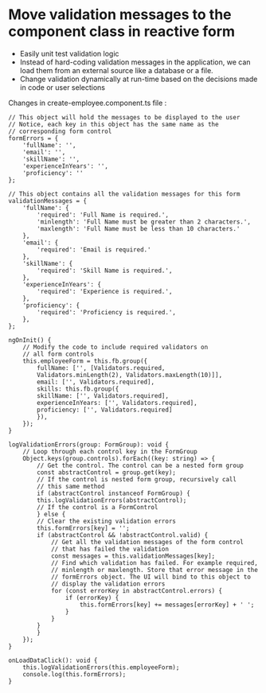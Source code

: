 # Move validation messages to the component class in reactive form

- Easily unit test validation logic
- Instead of hard-coding validation messages in the application, we can load them from an external source like a database or a file.
- Change validation dynamically at run-time based on the decisions made in code or user selections


Changes in create-employee.component.ts file :  

    // This object will hold the messages to be displayed to the user
    // Notice, each key in this object has the same name as the
    // corresponding form control
    formErrors = {
        'fullName': '',
        'email': '',
        'skillName': '',
        'experienceInYears': '',
        'proficiency': ''
    };

    // This object contains all the validation messages for this form
    validationMessages = {
        'fullName': {
            'required': 'Full Name is required.',
            'minlength': 'Full Name must be greater than 2 characters.',
            'maxlength': 'Full Name must be less than 10 characters.'
        },
        'email': {
            'required': 'Email is required.'
        },
        'skillName': {
            'required': 'Skill Name is required.',
        },
        'experienceInYears': {
            'required': 'Experience is required.',
        },
        'proficiency': {
            'required': 'Proficiency is required.',
        },
    };

    ngOnInit() {
        // Modify the code to include required validators on
        // all form controls
        this.employeeForm = this.fb.group({
            fullName: ['', [Validators.required,
            Validators.minLength(2), Validators.maxLength(10)]],
            email: ['', Validators.required],
            skills: this.fb.group({
            skillName: ['', Validators.required],
            experienceInYears: ['', Validators.required],
            proficiency: ['', Validators.required]
            }),
        });
    }

    logValidationErrors(group: FormGroup): void {
        // Loop through each control key in the FormGroup
        Object.keys(group.controls).forEach((key: string) => {
            // Get the control. The control can be a nested form group
            const abstractControl = group.get(key);
            // If the control is nested form group, recursively call
            // this same method
            if (abstractControl instanceof FormGroup) {
            this.logValidationErrors(abstractControl);
            // If the control is a FormControl
            } else {
            // Clear the existing validation errors
            this.formErrors[key] = '';
            if (abstractControl && !abstractControl.valid) {
                // Get all the validation messages of the form control
                // that has failed the validation
                const messages = this.validationMessages[key];
                // Find which validation has failed. For example required,
                // minlength or maxlength. Store that error message in the
                // formErrors object. The UI will bind to this object to
                // display the validation errors
                for (const errorKey in abstractControl.errors) {
                    if (errorKey) {
                        this.formErrors[key] += messages[errorKey] + ' ';
                    }
                }
            }
            }
        });
    }

    onLoadDataClick(): void {
        this.logValidationErrors(this.employeeForm);
        console.log(this.formErrors);
    }